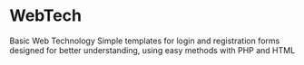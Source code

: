 # WebTech 
Basic Web Technology Simple templates for login and registration forms designed for better understanding, using easy methods with PHP and HTML
